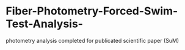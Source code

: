 # Fiber-Photometry-Forced-Swim-Test-Analysis-
photometry analysis completed for publicated scientific paper (SuM) 
